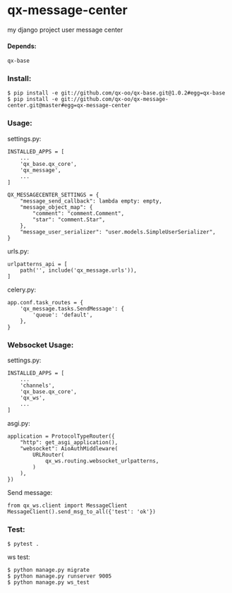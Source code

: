 # qx-message-center

my django project user message center

#### Depends:

    qx-base

### Install:

    $ pip install -e git://github.com/qx-oo/qx-base.git@1.0.2#egg=qx-base
    $ pip install -e git://github.com/qx-oo/qx-message-center.git@master#egg=qx-message-center

### Usage:

settings.py:

    INSTALLED_APPS = [
        ...
        'qx_base.qx_core',
        'qx_message',
        ...
    ]

    QX_MESSAGECENTER_SETTINGS = {
        "message_send_callback": lambda empty: empty,
        "message_object_map": {
            "comment": "comment.Comment",
            "star": "comment.Star",
        },
        "message_user_serializer": "user.models.SimpleUserSerializer",
    }

urls.py:

    urlpatterns_api = [
        path('', include('qx_message.urls')),
    ]

celery.py:

    app.conf.task_routes = {
        'qx_message.tasks.SendMessage': {
            'queue': 'default',
        },
    }

### Websocket Usage:

settings.py:

    INSTALLED_APPS = [
        ...
        'channels',
        'qx_base.qx_core',
        'qx_ws',
        ...
    ]

asgi.py:

    application = ProtocolTypeRouter({
        "http": get_asgi_application(),
        "websocket": AioAuthMiddleware(
            URLRouter(
                qx_ws.routing.websocket_urlpatterns,
            )
        ),
    })

Send message:

    from qx_ws.client import MessageClient
    MessageClient().send_msg_to_all({'test': 'ok'})

### Test:

    $ pytest .

ws test:

    $ python manage.py migrate
    $ python manage.py runserver 9005
    $ python manage.py ws_test